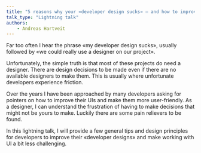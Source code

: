 ```yaml
---
title: "5 reasons why your «developer design sucks» – and how to improve it"
talk_type: "Lightning talk"
authors:
    - Andreas Hartveit
---
```

Far too often I hear the phrase «my developer design sucks», usually followed by «we could really use a designer on our project». 

Unfortunately, the simple truth is that most of these projects do need a designer. There are design decisions to be made even if there are no available designers to make them. This is usually where unfortunate developers experience friction. 

Over the years I have been approached by many developers asking for pointers on how to improve their UIs and make them more user-friendly. As a designer, I can understand the frustration of having to make decisions that might not be yours to make. Luckily there are some pain relievers to be found. 

In this lightning talk, I will provide a few general tips and design principles for developers to improve their «developer designs» and make working with UI a bit less challenging. 
